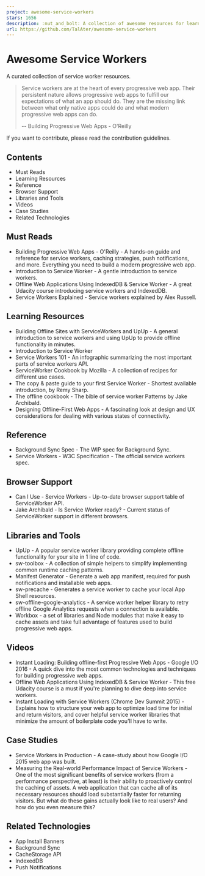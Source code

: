 ```yaml
---
project: awesome-service-workers
stars: 1656
description: :nut_and_bolt: A collection of awesome resources for learning Service Workers
url: https://github.com/TalAter/awesome-service-workers
---
```


Awesome Service Workers
=======================

A curated collection of service worker resources.

> Service workers are at the heart of every progressive web app. Their persistent nature allows progressive web apps to fulfill our expectations of what an app should do. They are the missing link between what only native apps could do and what modern progressive web apps can do.
> 
> \-- Building Progressive Web Apps - O'Reilly

If you want to contribute, please read the contribution guidelines.

Contents
--------

-   Must Reads
-   Learning Resources
-   Reference
-   Browser Support
-   Libraries and Tools
-   Videos
-   Case Studies
-   Related Technologies

Must Reads
----------

-   Building Progressive Web Apps - O'Reilly - A hands-on guide and reference for service workers, caching strategies, push notifications, and more. Everything you need to build a modern progressive web app.
-   Introduction to Service Worker - A gentle introduction to service workers.
-   Offline Web Applications Using IndexedDB & Service Worker - A great Udacity course introducing service workers and IndexedDB.
-   Service Workers Explained - Service workers explained by Alex Russell.

Learning Resources
------------------

-   Building Offline Sites with ServiceWorkers and UpUp - A general introduction to service workers and using UpUp to provide offline functionality in minutes.
-   Introduction to Service Worker
-   Service Workers 101 - An infographic summarizing the most important parts of service workers API.
-   ServiceWorker Cookbook by Mozilla - A collection of recipes for different use cases.
-   The copy & paste guide to your first Service Worker - Shortest available introduction, by Remy Sharp.
-   The offline cookbook - The bible of service worker Patterns by Jake Archibald.
-   Designing Offline-First Web Apps - A fascinating look at design and UX considerations for dealing with various states of connectivity.

Reference
---------

-   Background Sync Spec - The WIP spec for Background Sync.
-   Service Workers - W3C Specification - The official service workers spec.

Browser Support
---------------

-   Can I Use - Service Workers - Up-to-date browser support table of ServiceWorker API.
-   Jake Archibald - Is Service Worker ready? - Current status of ServiceWorker support in different browsers.

Libraries and Tools
-------------------

-   UpUp - A popular service worker library providing complete offline functionality for your site in 1 line of code.
-   sw-toolbox - A collection of simple helpers to simplify implementing common runtime caching patterns.
-   Manifest Generator - Generate a web app manifest, required for push notifications and installable web apps.
-   sw-precache - Generates a service worker to cache your local App Shell resources.
-   sw-offline-google-analytics - A service worker helper library to retry offline Google Analytics requests when a connection is available.
-   Workbox - a set of libraries and Node modules that make it easy to cache assets and take full advantage of features used to build progressive web apps.

Videos
------

-   Instant Loading: Building offline-first Progressive Web Apps - Google I/O 2016 - A quick dive into the most common technologies and techniques for building progressive web apps.
-   Offline Web Applications Using IndexedDB & Service Worker - This free Udacity course is a must if you're planning to dive deep into service workers.
-   Instant Loading with Service Workers (Chrome Dev Summit 2015) - Explains how to structure your web app to optimize load time for initial and return visitors, and cover helpful service worker libraries that minimize the amount of boilerplate code you'll have to write.

Case Studies
------------

-   Service Workers in Production - A case-study about how Google I/O 2015 web app was built.
-   Measuring the Real-world Performance Impact of Service Workers - One of the most significant benefits of service workers (from a performance perspective, at least) is their ability to proactively control the caching of assets. A web application that can cache all of its necessary resources should load substantially faster for returning visitors. But what do these gains actually look like to real users? And how do you even measure this?

Related Technologies
--------------------

-   App Install Banners
-   Background Sync
-   CacheStorage API
-   IndexedDB
-   Push Notifications
